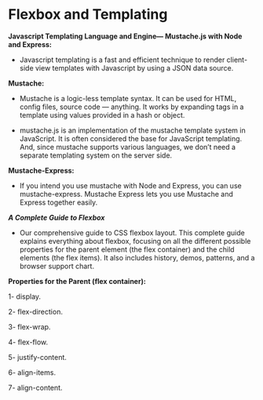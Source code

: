 # Flexbox and Templating

**Javascript Templating Language and Engine— Mustache.js with Node and Express:**

- Javascript templating is a fast and efficient technique to render client-side view templates with Javascript by using a JSON data source.

**Mustache:**

- Mustache is a logic-less template syntax. It can be used for HTML, config files, source code — anything. It works by expanding tags in a template using values provided in a hash or object. 

- mustache.js is an implementation of the mustache template system in JavaScript. It is often considered the base for JavaScript templating. And, since mustache supports various languages, we don’t need a separate templating system on the server side.

**Mustache-Express:**

- If you intend you use mustache with Node and Express, you can use mustache-express. Mustache Express lets you use Mustache and Express together easily.

***A Complete Guide to Flexbox***

- Our comprehensive guide to CSS flexbox layout. This complete guide explains everything about flexbox, focusing on all the different possible properties for the parent element (the flex container) and the child elements (the flex items). It also includes history, demos, patterns, and a browser support chart.

**Properties for the Parent
(flex container):**

1- display.

2- flex-direction.

3- flex-wrap.

4- flex-flow.

5- justify-content.

6- align-items.

7- align-content.